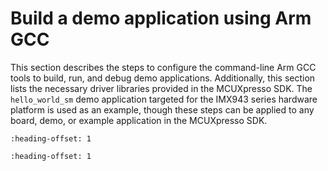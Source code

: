 # Build a demo application using Arm GCC 

This section describes the steps to configure the command-line Arm GCC tools to build, run, and debug demo applications. Additionally, this section lists the necessary driver libraries provided in the MCUXpresso SDK. The `hello_world_sm` demo application targeted for the IMX943 series hardware platform is used as an example, though these steps can be applied to any board, demo, or example application in the MCUXpresso SDK.


```{include} ../topics/linux_os_host_0.md
:heading-offset: 1
```

```{include} ../topics/windows_os_host_0.md
:heading-offset: 1
```

